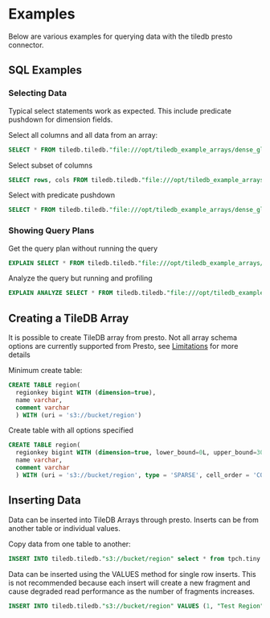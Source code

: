 # Examples

Below are various examples for querying data with the tiledb presto connector.

## SQL Examples

### Selecting Data

Typical select statements work as expected. This include predicate pushdown
for dimension fields.

Select all columns and all data from an array:
```sql
SELECT * FROM tiledb.tiledb."file:///opt/tiledb_example_arrays/dense_global"
```

Select subset of columns
```sql
SELECT rows, cols FROM tiledb.tiledb."file:///opt/tiledb_example_arrays/dense_global"
```

Select with predicate pushdown
```sql
SELECT * FROM tiledb.tiledb."file:///opt/tiledb_example_arrays/dense_global" WHERE rows between 1 and 2
```

### Showing Query Plans

Get the query plan without running the query
```sql
EXPLAIN SELECT * FROM tiledb.tiledb."file:///opt/tiledb_example_arrays/dense_global" WHERE rows between 1 and 2
```

Analyze the query but running and profiling
```sql
EXPLAIN ANALYZE SELECT * FROM tiledb.tiledb."file:///opt/tiledb_example_arrays/dense_global" WHERE rows between 1 and 2
```

## Creating a TileDB Array

It is possible to create TileDB array from presto. Not all array schema
options are currently supported from Presto, see [Limitations](Limitations.md#create-table)
for more details

Minimum create table:
```sql
CREATE TABLE region(
  regionkey bigint WITH (dimension=true),
  name varchar,
  comment varchar
  ) WITH (uri = 's3://bucket/region')
```

Create table with all options specified

```sql
CREATE TABLE region(
  regionkey bigint WITH (dimension=true, lower_bound=0L, upper_bound=3000L, extent=50L)
  name varchar,
  comment varchar
  ) WITH (uri = 's3://bucket/region', type = 'SPARSE', cell_order = 'COL_MAJOR', tile_order = 'ROW_MAJOR', capacity = 10L)
```

## Inserting Data

Data can be inserted into TileDB Arrays through presto. Inserts can be from
another table or individual values.

Copy data from one table to another:

```sql
INSERT INTO tiledb.tiledb."s3://bucket/region" select * from tpch.tiny.region
```

Data can be inserted using the VALUES method for single row inserts. This is
not recommended because each insert will create a new fragment and cause
degraded read performance as the number of fragments increases.

```sql
INSERT INTO tiledb.tiledb."s3://bucket/region" VALUES (1, "Test Region", "Example")
```